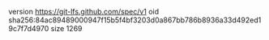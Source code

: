 version https://git-lfs.github.com/spec/v1
oid sha256:84ac89489000947f15b5f4bf3203d0a867bb786b8936a33d492ed19c7f7d4970
size 1269
